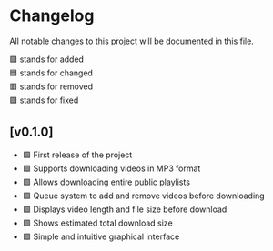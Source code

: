 # Changelog

All notable changes to this project will be documented in this file.

🟩 stands for added<br>
🟦 stands for changed<br>
🟥 stands for removed<br>
🟪 stands for fixed<br>

## [v0.1.0]
- 🟩 First release of the project  
- 🟩 Supports downloading videos in MP3 format  
- 🟩 Allows downloading entire public playlists  
- 🟩 Queue system to add and remove videos before downloading  
- 🟩 Displays video length and file size before download  
- 🟩 Shows estimated total download size  
- 🟩 Simple and intuitive graphical interface  